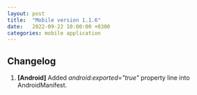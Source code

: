 ```yaml
---
layout: post
title:  "Mobile version 1.1.6"
date:   2022-09-22 10:00:00 +0300
categories: mobile application
---
```


Changelog
---
1. **[Android]** Added *android:exported="true"* property line into AndroidManifest.
